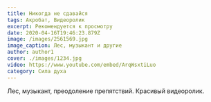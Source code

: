 ```yaml
---
title: Никогда не сдавайся
tags: Акробат, Видеоролик
excerpt: Рекомендуется к просмотру
date: 2020-04-16T19:46:23.879Z
image: /images/2561569.jpg
image_caption: Лес, музыкант и другие
author: author1
cover: ./images/1234.jpg
video: https://www.youtube.com/embed/ArqWsxtiLuo
category: Сила духа
---
```

Лес, музыкант, преодоление препятствий. Красивый видеоролик.

